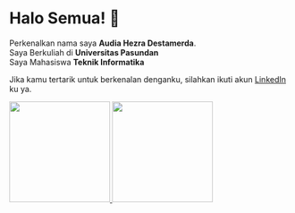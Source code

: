 # Halo Semua! 👋

Perkenalkan nama saya **Audia Hezra Destamerda**.<br>
Saya Berkuliah di **Universitas Pasundan**
<br>
Saya Mahasiswa **Teknik Informatika**

Jika kamu tertarik untuk berkenalan denganku, silahkan ikuti akun [LinkedIn](https://linkedin.com/in/audiahezra/) ku ya.

<p align="left">
<a href="https://github.com/Audihezra21">
  <img height="180em" src="https://github-readme-stats-eight-theta.vercel.app/api?username=penuliscode&show_icons=true&theme=algolia&include_all_commits=true&count_private=true"/>
  <img height="180em" src="https://github-readme-stats-eight-theta.vercel.app/api/top-langs/?username=penuliscode&layout=compact&theme=algolia"/>
</a>
</p>
<!--
**Audihezra21/Audihezra21** is a ✨ _special_ ✨ repository because its `README.md` (this file) appears on your GitHub profile.

Here are some ideas to get you started:

- 🔭 I’m currently working on ...
- 🌱 I’m currently learning ...
- 👯 I’m looking to collaborate on ...
- 🤔 I’m looking for help with ...
- 💬 Ask me about ...
- 📫 How to reach me: ...
- 😄 Pronouns: ...
- ⚡ Fun fact: ...
-->
